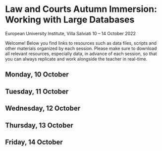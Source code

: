 # Law and Courts Autumn Immersion: Working with Large Databases

European University Institute, Villa Salviati
10 – 14 October 2022

Welcome! Below you find links to resources such as data files, scripts and other materials organized by each session. Please make sure to download all relevant resources, especially data, in advance of each session, so that you can always replicate and work alongside the teacher in real-time.

## Monday, 10 October

## Tuesday, 11 October

## Wednesday, 12 October

## Thursday, 13 October

## Friday, 14 October

